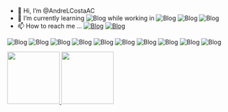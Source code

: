 - 👋 Hi, I’m @AndreLCostaAC
- 🌱 I’m currently learning ![Blog](https://img.shields.io/badge/Python-3776AB?style=for-the-badge&logo=python&logoColor=white) while working in ![Blog](https://img.shields.io/badge/C%23-239120?style=for-the-badge&logo=c-sharp&logoColor=white) ![Blog](https://img.shields.io/badge/.NET-5C2D91?style=for-the-badge&logo=.net&logoColor=white) ![Blog](https://img.shields.io/badge/MySQL-00000F?style=for-the-badge&logo=mysql&logoColor=white)
- 📫 How to reach me ... [![Blog](https://img.shields.io/badge/LinkedIn-0077B5?style=for-the-badge&logo=linkedin&logoColor=white)](https://www.linkedin.com/in/andrelopescosta/) [![Blog](https://img.shields.io/badge/Codewars-B1361E?style=for-the-badge&logo=Codewars&logoColor=white)](https://www.codewars.com/users/%20AndreCosta)



![Blog](https://img.shields.io/badge/C%23-239120?style=for-the-badge&logo=c-sharp&logoColor=white) 
![Blog](https://img.shields.io/badge/Python-3776AB?style=for-the-badge&logo=python&logoColor=white) 
![Blog](https://img.shields.io/badge/HTML-239120?style=for-the-badge&logo=html5&logoColor=white) 
![Blog](https://img.shields.io/badge/CSS-239120?&style=for-the-badge&logo=css3&logoColor=white) 
![Blog](https://img.shields.io/badge/.NET-5C2D91?style=for-the-badge&logo=.net&logoColor=white
) ![Blog](https://img.shields.io/badge/JavaScript-F7DF1E?style=for-the-badge&logo=javascript&logoColor=black
) ![Blog](https://img.shields.io/badge/Java-ED8B00?style=for-the-badge&logo=openjdk&logoColor=white
) ![Blog](https://img.shields.io/badge/Spring-6DB33F?style=for-the-badge&logo=spring&logoColor=white) 
![Blog](https://img.shields.io/badge/MySQL-00000F?style=for-the-badge&logo=mysql&logoColor=white
) ![Blog](https://img.shields.io/badge/Unity-100000?style=for-the-badge&logo=unity&logoColor=white
)

<div>
  <a href="https://beacons.ai/AndreLCostaAC">
  <img height=120em"  src="https://github-readme-stats.vercel.app/api?username=AndreLCostaAC&show_icons=true&theme=transparent"/>
  <img height=120em" src="https://github-readme-stats.vercel.app/api/top-langs/?username=AndreLCostaAC&layout=compact&langs_count=8&theme=dracula"/>
</div>

<!---
AndreLCostaAC/AndreLCostaAC is a ✨ special ✨ repository because its `README.md` (this file) appears on your GitHub profile.
You can click the Preview link to take a look at your changes.
--->

